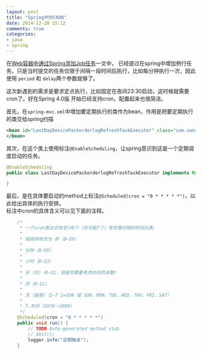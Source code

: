 ```yaml
---
layout: post
title: "Spring中的CRON"
date: 2014-12-28 15:12
comments: true
categories:
- java
- spring
---
```


在[Web容器中通过Spring添加Job任务](/blog/2014/09/11/webrong-qi-zhong-tong-guo-springtian-jia-jobren-wu/)一文中，
已经提过在spring中增加例行任务。只是当时提交的任务仅限于间隔一段时间后执行，比如每分钟执行一次，因此使用
`period` 和 `delay`两个参数就够了。

这次新遇到的需求是要求定点执行，比如固定在夜间23:30启动，这时候就需要cron了。好在Spring 4.0版
开始已经支持cron，配置起来也很简洁。

首先，在`spring-mvc.xml`中增加要定期执行的类作为bean，作用是把要定期执行的类交给spring扫描

```xml
<bean id="LastDayDevicePackorderlogRefreshTaskExecutor" class="com.sanss.toolbar.job.LastDayDevicePackorderlogRefreshTaskExecutor">
</bean>
```

其次，在这个类上使用标注`@EnableScheduling`，让spring意识到这是一个定期调度启动的任务。

```java
@EnableScheduling
public class LastDayDevicePackorderlogRefreshTaskExecutor implements Runnable {

}
```

最后，是在具体要启动的method上标注`@Scheduled(cron = "0 * * * * *")`，以此给出具体的执行安排。  
标注中cron的具体含义可以见下面的注释。

```java
	/*
	 * 一个cron表达式有至少6个（也可能7个）有空格分隔的时间元素。
	 *
	 * 按顺序依次为 秒（0~59）
	 *
	 * 分钟（0~59）
	 *
	 * 小时（0~23）
	 *
	 * 天（月）（0~31，但是你需要考虑你月的天数）
	 *
	 * 月（0~11）
	 *
	 * 天（星期）（1~7 1=SUN 或 SUN，MON，TUE，WED，THU，FRI，SAT）
	 *
	 * 7.年份（1970－2099）
	 */
	@Scheduled(cron = "0 * * * * *")
	public void run() {
		// TODO Auto-generated method stub
		// doit();
		logger.info("定期触发");
	}
```
